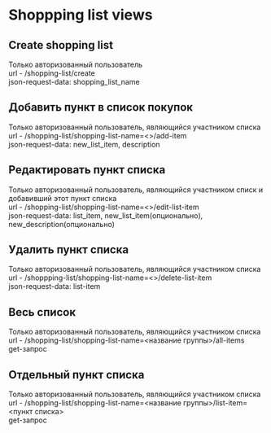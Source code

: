 # Shoppping list views #

## Create shopping list ##
Только авторизованный пользователь<br>
url - /shopping-list/create<br>
json-request-data: shopping_list_name

## Добавить пункт в список покупок ##
Только авторизованный пользователь, являющийся участником списка<br>
url - /shopping-list/shopping-list-name=<>/add-item<br>
json-request-data: new_list_item, description

## Редактировать пункт списка ##
Только авторизованный пользователь, являющийся участником списк и добавивший этот пункт списка<br>
url - /shopping-list/shopping-list-name=<>/edit-list-item<br>
json-request-data: list_item, new_list_item(опционально), new_description(опционально)

## Удалить пункт списка ##
Только авторизованный пользователь, являющийся участником списка<br>
url - /shoppping-list/shopping-list-name=<>/delete-list-item<br>
json-request-data: list-item

## Весь список ##
Только авторизованный пользователь, являющийся участником списка<br>
url - /shopping-list/shopping-list-name=<название группы>/all-items<br>
get-запрос<br>

## Отдельный пункт списка ##
Только авторизованный пользователь, являющийся участником списка<br>
url - /shopping-list/shopping-list-name=<название группы>/list-item=<пункт списка><br>
get-запрос
